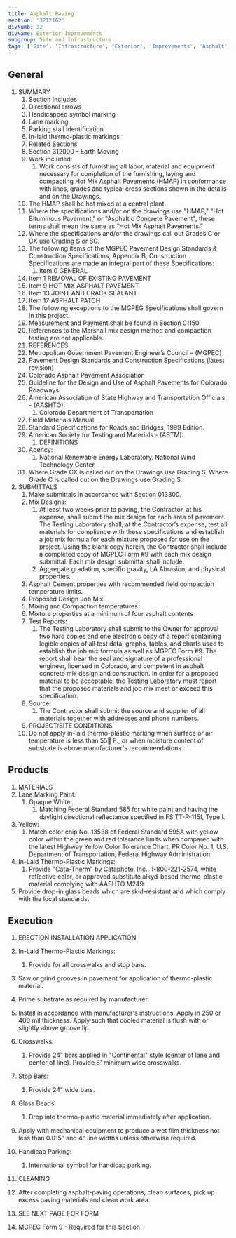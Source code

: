 ```yaml
---
title: Asphalt Paving
section: '3212162'
divNumb: 32
divName: Exterior Improvements
subgroup: Site and Infrastructure
tags: ['Site', 'Infrastructure', 'Exterior', 'Improvements', 'Asphalt', 'Paving']
---
```



## General

1. SUMMARY
   1. Section Includes
   1. Directional arrows
   1. Handicapped symbol marking
   1. Lane marking
   1. Parking stall identification
   1. In-laid thermo-plastic markings
   1. Related Sections
   1. Section 312000 – Earth Moving
   1. Work included:
      1. Work consists of furnishing all labor, material and equipment necessary for completion of the furnishing, laying and compacting Hot Mix Asphalt Pavements (HMAP) in conformance with lines, grades and typical cross sections shown in the details and on the Drawings.
   1. The HMAP shall be hot mixed at a central plant.
   1. Where the specifications and/or on the drawings use "HMAP," "Hot Bituminous Pavement," or "Asphaltic Concrete Pavement", these terms shall mean the same as “Hot Mix Asphalt Pavements.”
   1. Where the specifications and/or the drawings call out Grades C or CX use Grading S or SG.
   1. The following items of the MGPEC Pavement Design Standards & Construction Specifications, Appendix B, Construction Specifications are made an integral part of these Specifications:
      1. Item 0 GENERAL
   1. Item 1 REMOVAL OF EXISTING PAVEMENT
   1. Item 9 HOT MIX ASPHALT PAVEMENT
   1. Item 13 JOINT AND CRACK SEALANT
   1. Item 17 ASPHALT PATCH
   1. The following exceptions to the MGPEG Specifications shall govern in this project.
   1. Measurement and Payment shall be found in Section 01150.
   1. References to the Marshall mix design method and compaction testing are not applicable.
   1. REFERENCES
   1. Metropolitan Government Pavement Engineer’s Council – (MGPEC)
   1. Pavement Design Standards and Construction Specifications (latest revision)
   1. Colorado Asphalt Pavement Association
   1. Guideline for the Design and Use of Asphalt Pavements for Colorado Roadways
   1. American Association of State Highway and Transportation Officials - (AASHTO):
      1. Colorado Department of Transportation
   1. Field Materials Manual
   1. Standard Specifications for Roads and Bridges, 1999 Edition.
   1. American Society for Testing and Materials - (ASTM):
      1. DEFINITIONS
   1. Agency:
      1. National Renewable Energy Laboratory, National Wind Technology Center.
   1. Where Grade CX is called out on the Drawings use Grading S. Where Grade C is called out on the Drawings use Grading S.
1. SUBMITTALS
   1. Make submittals in accordance with Section 013300.
   1. Mix Designs:
      1. At least two weeks prior to paving, the Contractor, at his expense, shall submit the mix design for each area of pavement. The Testing Laboratory shall, at the Contractor’s expense, test all materials for compliance with these specifications and establish a job mix formula for each mixture proposed for use on the project. Using the blank copy herein, the Contractor shall include a completed copy of MGPEC Form #9 with each mix design submittal. Each mix design submittal shall include:
      1. Aggregate gradation, specific gravity, LA Abrasion, and physical properties.
   1. Asphalt Cement properties with recommended field compaction temperature limits.
   1. Proposed Design Job Mix.
   1. Mixing and Compaction temperatures.
   1. Mixture properties at a minimum of four asphalt contents
   1. Test Reports:
      1. The Testing Laboratory shall submit to the Owner for approval two hard copies and one electronic copy of a report containing legible copies of all test data, graphs, tables, and charts used to establish the job mix formula as well as MGPEC Form #9. The report shall bear the seal and signature of a professional engineer, licensed in Colorado, and competent in asphalt concrete mix design and construction. In order for a proposed material to be acceptable, the Testing Laboratory must report that the proposed materials and job mix meet or exceed this specification.
   1. Source:
      1. The Contractor shall submit the source and supplier of all materials together with addresses and phone numbers.
   1. PROJECT/SITE CONDITIONS
   1. Do not apply in-laid thermo-plastic marking when surface or air temperature is less than 55 F., or when moisture content of substrate is above manufacturer's recommendations.

## Products

   1. MATERIALS
   1. Lane Marking Paint:
      1. Opaque White:
         1. Matching Federal Standard 585 for white paint and having the daylight directional reflectance specified in FS TT-P-115f, Type I.
   1. Yellow:
      1. Match color chip No. 13538 of Federal Standard 595A with yellow color within the green and red tolerance limits when compared with the latest Highway Yellow Color Tolerance Chart, PR Color No. 1, U.S. Department of Transportation, Federal Highway Administration.
   1. In-Laid Thermo-Plastic Markings:
      1. Provide "Cata-Therm" by Cataphote, Inc., 1-800-221-2574, white reflective color, or approved substitute alkyd-based thermo-plastic material complying with AASHTO M249.
   1. Provide drop-in glass beads which are skid-resistant and which comply with the local standards.

## Execution

   1. ERECTION INSTALLATION APPLICATION
   1. In-Laid Thermo-Plastic Markings:
      1. Provide for all crosswalks and stop bars.
   1. Saw or grind grooves in pavement for application of thermo-plastic material.
   1. Prime substrate as required by manufacturer.
   1. Install in accordance with manufacturer's instructions. Apply in 250 or 400 mil thickness. Apply such that cooled material is flush with or slightly above groove lip.
   1. Crosswalks:
      1. Provide 24" bars applied in "Continental" style (center of lane and center of line). Provide 8' minimum wide crosswalks.
   1. Stop Bars:
      1. Provide 24" wide bars.
   1. Glass Beads:
      1. Drop into thermo-plastic material immediately after application.
   1. Apply with mechanical equipment to produce a wet film thickness not less than 0.015" and 4" line widths unless otherwise required.
   1. Handicap Parking:
      1. International symbol for handicap parking.
   1. CLEANING
   1. After completing asphalt-paving operations, clean surfaces, pick up excess paving materials and clean work area.
   
   1. SEE NEXT PAGE FOR FORM
   1. MCPEC Form 9 - Required for this Section.


















